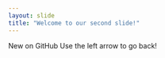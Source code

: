 ```yaml
---
layout: slide
title: "Welcome to our second slide!"
---
```

New on GitHub
Use the left arrow to go back!

